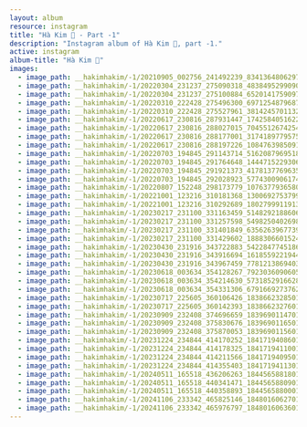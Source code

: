 ```yaml
---
layout: album
resource: instagram
title: "Hà Kim 🧸 - Part -1"
description: "Instagram album of Hà Kim 🧸, part -1."
active: instagram
album-title: "Hà Kim 🧸"
images:
  - image_path: __hakimhakim/-1/20210905_002756_241492239_834136480629786_2891625760871982240_n.jpg
  - image_path: __hakimhakim/-1/20220304_231237_275090318_483849529909098_3461465207455221889_n.jpg
  - image_path: __hakimhakim/-1/20220304_231237_275100884_652014175909763_8213914452648607633_n.jpg
  - image_path: __hakimhakim/-1/20220310_222428_275496300_697125487968797_7420197922044480574_n.jpg
  - image_path: __hakimhakim/-1/20220310_222428_275527961_381424570113227_8603623873728264093_n.jpg
  - image_path: __hakimhakim/-1/20220617_230816_287931447_174258405162299_3980799417851095994_n.jpg
  - image_path: __hakimhakim/-1/20220617_230816_288027015_704551267425424_6046120824681435119_n.jpg
  - image_path: __hakimhakim/-1/20220617_230816_288177001_3174189779575610_4244082044584938121_n.jpg
  - image_path: __hakimhakim/-1/20220617_230816_288197226_108476398509127_8973612021143582595_n.jpg
  - image_path: __hakimhakim/-1/20220703_194845_291143714_516208796951838_5605829874991666956_n.jpg
  - image_path: __hakimhakim/-1/20220703_194845_291764648_1444715229306052_2114985739285066842_n.jpg
  - image_path: __hakimhakim/-1/20220703_194845_291921373_417813776963507_8966067433745436885_n.jpg
  - image_path: __hakimhakim/-1/20220703_194845_292028923_577430090617493_1749096695195459403_n.jpg
  - image_path: __hakimhakim/-1/20220807_152248_298173779_1076377936580664_6491237617463746338_n.jpg
  - image_path: __hakimhakim/-1/20221001_123216_310181368_1300692753799496_8912020471035432099_n.jpg
  - image_path: __hakimhakim/-1/20221001_123216_310292689_180279991191323_4729394758660027715_n.jpg
  - image_path: __hakimhakim/-1/20230217_231100_331163459_5148292188606485_2338342599610702072_n.jpg
  - image_path: __hakimhakim/-1/20230217_231100_331257598_549825040269879_4548538714314909105_n.jpg
  - image_path: __hakimhakim/-1/20230217_231100_331401849_6356263967739137_5358592439905188878_n.jpg
  - image_path: __hakimhakim/-1/20230217_231100_331429602_1888306601524347_2441625223405062016_n.jpg
  - image_path: __hakimhakim/-1/20230430_231916_343722883_542284774518602_1036102906908301653_n.jpg
  - image_path: __hakimhakim/-1/20230430_231916_343916694_1618559221944328_2982185670213059392_n.jpg
  - image_path: __hakimhakim/-1/20230430_231916_343967459_778121386940333_145067791169327143_n.jpg
  - image_path: __hakimhakim/-1/20230618_003634_354128267_792303609060518_5844302658990472665_n.jpg
  - image_path: __hakimhakim/-1/20230618_003634_354214630_573185291662802_4850031238911137732_n.jpg
  - image_path: __hakimhakim/-1/20230618_003634_354331306_679166927376296_3481289529781220097_n.jpg
  - image_path: __hakimhakim/-1/20230717_225605_360106426_18386623285011320_28314090404401580_n.jpg
  - image_path: __hakimhakim/-1/20230717_225605_360142393_18386623276011320_1271292819229198819_n.jpg
  - image_path: __hakimhakim/-1/20230909_232408_374696659_18396901147011320_6394001163951250052_n.jpg
  - image_path: __hakimhakim/-1/20230909_232408_375830676_18396901165011320_5846099993692495752_n.jpg
  - image_path: __hakimhakim/-1/20230909_232408_375870053_18396901156011320_7605930313315374647_n.jpg
  - image_path: __hakimhakim/-1/20231224_234844_414170252_18417194086011320_4056708604214329563_n.jpg
  - image_path: __hakimhakim/-1/20231224_234844_414178325_18417194110011320_5903411391234827709_n.jpg
  - image_path: __hakimhakim/-1/20231224_234844_414211566_18417194095011320_6005982987477430396_n.jpg
  - image_path: __hakimhakim/-1/20231224_234844_414355403_18417194113011320_1428469239639828212_n.jpg
  - image_path: __hakimhakim/-1/20240511_165518_436206263_18445658818011320_7897154282235814474_n.jpg
  - image_path: __hakimhakim/-1/20240511_165518_440341471_18445658809011320_1618104266234696285_n.jpg
  - image_path: __hakimhakim/-1/20240511_165518_440358893_18445658800011320_2320038559258035929_n.jpg
  - image_path: __hakimhakim/-1/20241106_233342_465825146_18480160627011320_5489094097250426101_n.jpg
  - image_path: __hakimhakim/-1/20241106_233342_465976797_18480160636011320_5568810569568809602_n.jpg
---
```

